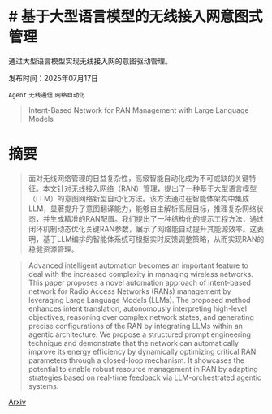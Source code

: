 # # 基于大型语言模型的无线接入网意图式管理
通过大型语言模型实现无线接入网的意图驱动管理。

发布时间：2025年07月17日

`Agent` `无线通信` `网络自动化`

> Intent-Based Network for RAN Management with Large Language Models

# 摘要

> 面对无线网络管理的日益复杂性，高级智能自动化成为不可或缺的关键特征。本文针对无线接入网络（RAN）管理，提出了一种基于大型语言模型（LLM）的意图网络新型自动化方法。该方法通过在智能体架构中集成LLM，显著提升了意图翻译能力，能够自主解析高层目标，推理复杂网络状态，并生成精准的RAN配置。我们提出了一种结构化的提示工程方法，通过闭环机制动态优化关键RAN参数，展示了网络能自动提升其能源效率。这表明，基于LLM编排的智能体系统可根据实时反馈调整策略，从而实现RAN的稳健资源管理。

> Advanced intelligent automation becomes an important feature to deal with the increased complexity in managing wireless networks. This paper proposes a novel automation approach of intent-based network for Radio Access Networks (RANs) management by leveraging Large Language Models (LLMs). The proposed method enhances intent translation, autonomously interpreting high-level objectives, reasoning over complex network states, and generating precise configurations of the RAN by integrating LLMs within an agentic architecture. We propose a structured prompt engineering technique and demonstrate that the network can automatically improve its energy efficiency by dynamically optimizing critical RAN parameters through a closed-loop mechanism. It showcases the potential to enable robust resource management in RAN by adapting strategies based on real-time feedback via LLM-orchestrated agentic systems.

[Arxiv](https://arxiv.org/abs/2507.14230)